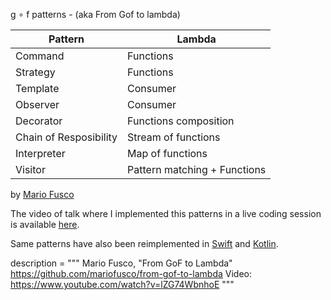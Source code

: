 g ∘ f patterns - (aka From Gof to lambda)

Pattern                | Lambda
---------------------- | --------------
Command                | Functions
Strategy               | Functions
Template               | Consumer
Observer               | Consumer
Decorator              | Functions composition
Chain of Resposibility | Stream of functions
Interpreter            | Map of functions
Visitor                | Pattern matching + Functions

by [Mario Fusco](https://twitter.com/mariofusco) 

The video of talk where I implemented this patterns in a live coding session is available [here](https://www.youtube.com/watch?v=lZG74WbnhoE).

Same patterns have also been reimplemented in [Swift](https://github.com/truizlop/GOFToLambda) and [Kotlin](https://github.com/lmller/gof-in-kotlin).

description = """
Mario Fusco, "From GoF to Lambda"
https://github.com/mariofusco/from-gof-to-lambda
Video: https://www.youtube.com/watch?v=lZG74WbnhoE
"""